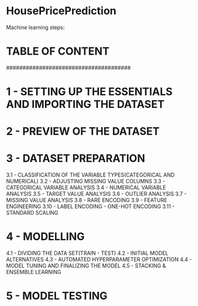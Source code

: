 # HousePricePrediction

Machine learning steps:

# TABLE OF CONTENT
######################################

# 1 - SETTING UP THE ESSENTIALS AND IMPORTING THE DATASET
# 2 - PREVIEW OF THE DATASET
# 3 - DATASET PREPARATION
  3.1 - CLASSIFICATION OF THE VARIABLE TYPES(CATEGORICAL AND NUMERICAL)
  3.2 - ADJUSTING MISSING VALUE COLUMNS
  3.3 - CATEGORICAL VARIABLE ANALYSIS
  3.4 - NUMERICAL VARIABLE ANALYSIS
  3.5 - TARGET VALUE ANALYSIS
  3.6 - OUTLIER ANALYSIS
  3.7 - MISSING VALUE ANALYSIS
  3.8 - RARE ENCODING
  3.9 - FEATURE ENGINEERING
  3.10 - LABEL ENCODING - ONE-HOT ENCODING
  3.11 - STANDARD SCALING
# 4 - MODELLING
  4.1 - DIVIDING THE DATA SET(TRAIN - TEST)
  4.2 - INITIAL MODEL ALTERNATIVES
  4.3 - AUTOMATED HYPERPARAMETER OPTIMIZATION
  4.4 - MODEL TUNING AND FINALIZING THE MODEL
  4.5 - STACKING & ENSEMBLE LEARNING
# 5 - MODEL TESTING
